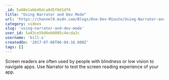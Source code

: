 ```yaml
---
_id: 5a88e1abbd6dca0d5f0d1df6
title: "Using Narrator and Dev Mode"
url: 'https://channel9.msdn.com/Blogs/One-Dev-Minute/Using-Narrator-and-Dev-Mode'
category: videos
slug: 'using-narrator-and-dev-mode'
user_id: 5a83ce59d6eb0005c4ecda2c
username: 'bill-s'
createdOn: '2017-07-08T06:04:16.000Z'
tags: []
---
```


Screen readers are often used by people with blindness or low vision to navigate apps. Use Narrator to test the screen reading experience of your app. 

